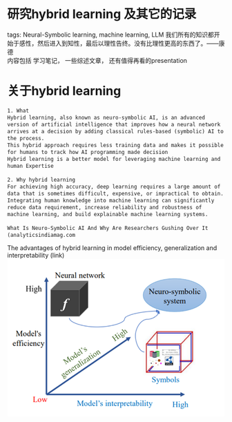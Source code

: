 研究hybrid learning 及其它的记录
==========================
tags: Neural-Symbolic learning, machine learning, LLM 
我们所有的知识都开始于感性，然后进入到知性，最后以理性告终。没有比理性更高的东西了。——康德    
内容包括 学习笔记， 一些综述文章， 还有值得再看的presentation

# 关于hybrid learning
    1. What
	Hybrid learning, also known as neuro-symbolic AI, is an advanced version of artificial intelligence that improves how a neural network arrives at a decision by adding classical rules-based (symbolic) AI to the process. 
	This hybrid approach requires less training data and makes it possible for humans to track how AI programming made decision
	Hybrid learning is a better model for leveraging machine learning and human Expertise
	
	2. Why hybrid learning
	For achieving high accuracy, deep learning requires a large amount of data that is sometimes difficult, expensive, or impractical to obtain. Integrating human knowledge into machine learning can significantly reduce data requirement, increase reliability and robustness of machine learning, and build explainable machine learning systems.
	
	What Is Neuro-Symbolic AI And Why Are Researchers Gushing Over It (analyticsindiamag.com

The advantages of hybrid learning in model efficiency, generalization and interpretability (link)
![3rd AI](./3rdAI.png)


